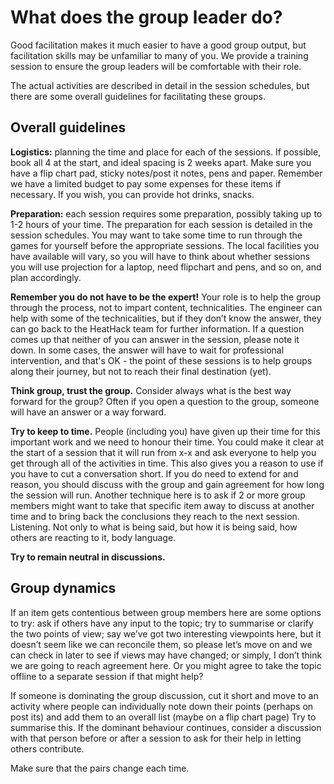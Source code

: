 # What does the group leader do?

Good facilitation makes it much easier to have a good group output, but facilitation skills may be unfamiliar to many of you.  We provide a training session to ensure the group leaders will be comfortable with their role.   

The actual activities are described in detail in the session schedules, but there are some overall guidelines for facilitating these groups.

## Overall guidelines

**Logistics:**  planning the time and place for each of the sessions.  If possible, book all 4 at the start, and ideal spacing is 2 weeks apart. Make sure you have a flip chart pad, sticky notes/post it notes, pens and paper.  Remember we have a limited budget to pay some expenses for these items if necessary.  If you wish, you can provide hot drinks, snacks.

**Preparation:**  each session requires some preparation, possibly taking up to 1-2 hours of your time.  The preparation for each session is detailed in the session schedules.  You may want to take some time to run through the games for yourself before the appropriate sessions.  The local facilities you have available will vary, so you will have to think about whether sessions you will use projection for a laptop, need flipchart and pens, and so on, and plan accordingly.

**Remember you do not have to be the expert!**  Your role is to help the group through the process, not to impart content, technicalities.  The engineer can help with some of the technicalities, but if they don’t know the answer, they can go back to the HeatHack team for further information.  If a question comes up that neither of you can answer in the session, please note it down.  In some cases, the answer will have to wait for professional intervention, and that's OK - the point of these sessions is to help groups along their journey, but not to reach their final destination (yet).

**Think group, trust the group.**  Consider always what is the best way forward for the group?  Often if you open a question to the group, someone will have an answer or a way forward.

**Try to keep to time.**  People (including you) have given up their time for this important work and we need to honour their time.  You could make it clear at the start of a session that it will run from x-x and ask everyone to help you get through all of the activities in time.  This also gives you a reason to use if you have to cut a conversation short.  If you do need to extend for and reason, you should discuss with the group and gain agreement for how long the session will run.  Another technique here is to ask if 2 or more group members might want to take that specific item away to discuss at another time and to bring back the conclusions they reach to the next session. 
Listening.  Not only to what is being said, but how it is being said, how others are reacting to it, body language.

**Try to remain neutral in discussions.**

## Group dynamics

If an item gets contentious between group members here are some options to try:  ask if others have any input to the topic; try to summarise or clarify the two points of view; say we’ve got two interesting viewpoints here, but it doesn’t seem like we can reconcile them, so please let’s move on and we can check in later to see if views may have changed; or simply, I don’t think we are going to reach agreement here.  Or you might agree to take the topic offline to a separate session if that might help?

If someone is dominating the group discussion, cut it short and move to an activity where people can individually note down their points (perhaps on post its) and add them to an overall list (maybe on a flip chart page)  Try to summarise this.  If the dominant behaviour continues, consider a discussion with that person before or after a session to ask for their help in letting others contribute.

Make sure that the pairs change each time.

